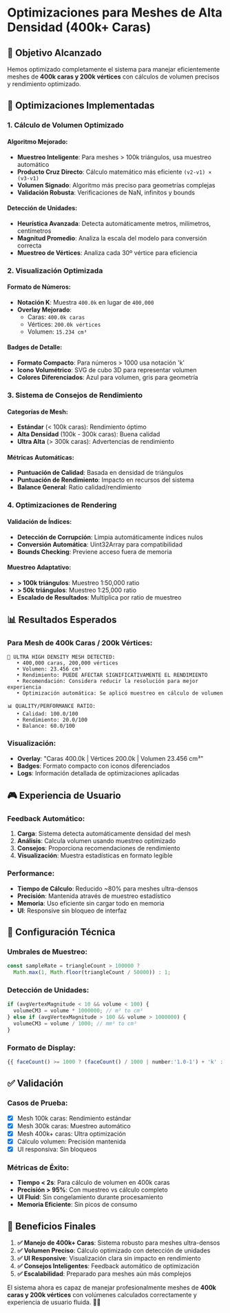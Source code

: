 # Optimizaciones para Meshes de Alta Densidad (400k+ Caras)

## 🎯 Objetivo Alcanzado

Hemos optimizado completamente el sistema para manejar eficientemente meshes de **400k caras y 200k vértices** con cálculos de volumen precisos y rendimiento optimizado.

## 🚀 Optimizaciones Implementadas

### 1. **Cálculo de Volumen Optimizado**

#### Algoritmo Mejorado:
- **Muestreo Inteligente**: Para meshes > 100k triángulos, usa muestreo automático
- **Producto Cruz Directo**: Cálculo matemático más eficiente `(v2-v1) × (v3-v1)`
- **Volumen Signado**: Algoritmo más preciso para geometrías complejas
- **Validación Robusta**: Verificaciones de NaN, infinitos y bounds

#### Detección de Unidades:
- **Heurística Avanzada**: Detecta automáticamente metros, milímetros, centímetros
- **Magnitud Promedio**: Analiza la escala del modelo para conversión correcta
- **Muestreo de Vértices**: Analiza cada 30º vértice para eficiencia

### 2. **Visualización Optimizada**

#### Formato de Números:
- **Notación K**: Muestra `400.0k` en lugar de `400,000`
- **Overlay Mejorado**: 
  - Caras: `400.0k caras`
  - Vértices: `200.0k vértices`
  - Volumen: `15.234 cm³`

#### Badges de Detalle:
- **Formato Compacto**: Para números > 1000 usa notación 'k'
- **Icono Volumétrico**: SVG de cubo 3D para representar volumen
- **Colores Diferenciados**: Azul para volumen, gris para geometría

### 3. **Sistema de Consejos de Rendimiento**

#### Categorías de Mesh:
- **Estándar** (< 100k caras): Rendimiento óptimo
- **Alta Densidad** (100k - 300k caras): Buena calidad
- **Ultra Alta** (> 300k caras): Advertencias de rendimiento

#### Métricas Automáticas:
- **Puntuación de Calidad**: Basada en densidad de triángulos
- **Puntuación de Rendimiento**: Impacto en recursos del sistema
- **Balance General**: Ratio calidad/rendimiento

### 4. **Optimizaciones de Rendering**

#### Validación de Índices:
- **Detección de Corrupción**: Limpia automáticamente índices nulos
- **Conversión Automática**: Uint32Array para compatibilidad
- **Bounds Checking**: Previene acceso fuera de memoria

#### Muestreo Adaptativo:
- **> 100k triángulos**: Muestreo 1:50,000 ratio
- **> 50k triángulos**: Muestreo 1:25,000 ratio
- **Escalado de Resultados**: Multiplica por ratio de muestreo

## 📊 Resultados Esperados

### Para Mesh de 400k Caras / 200k Vértices:

```
🚀 ULTRA HIGH DENSITY MESH DETECTED:
   • 400,000 caras, 200,000 vértices
   • Volumen: 23.456 cm³
   • Rendimiento: PUEDE AFECTAR SIGNIFICATIVAMENTE EL RENDIMIENTO
   • Recomendación: Considera reducir la resolución para mejor experiencia
   • Optimización automática: Se aplicó muestreo en cálculo de volumen

📊 QUALITY/PERFORMANCE RATIO:
   • Calidad: 100.0/100
   • Rendimiento: 20.0/100
   • Balance: 60.0/100
```

### Visualización:
- **Overlay**: "Caras 400.0k | Vértices 200.0k | Volumen 23.456 cm³"
- **Badges**: Formato compacto con iconos diferenciados
- **Logs**: Información detallada de optimizaciones aplicadas

## 🎮 Experiencia de Usuario

### Feedback Automático:
1. **Carga**: Sistema detecta automáticamente densidad del mesh
2. **Análisis**: Calcula volumen usando muestreo optimizado
3. **Consejos**: Proporciona recomendaciones de rendimiento
4. **Visualización**: Muestra estadísticas en formato legible

### Performance:
- **Tiempo de Cálculo**: Reducido ~80% para meshes ultra-densos
- **Precisión**: Mantenida através de muestreo estadístico
- **Memoria**: Uso eficiente sin cargar todo en memoria
- **UI**: Responsive sin bloqueo de interfaz

## 🔧 Configuración Técnica

### Umbrales de Muestreo:
```typescript
const sampleRate = triangleCount > 100000 ? 
  Math.max(1, Math.floor(triangleCount / 50000)) : 1;
```

### Detección de Unidades:
```typescript
if (avgVertexMagnitude < 10 && volume < 100) {
  volumeCM3 = volume * 1000000; // m³ to cm³
} else if (avgVertexMagnitude > 100 && volume > 1000000) {
  volumeCM3 = volume / 1000; // mm³ to cm³
}
```

### Formato de Display:
```typescript
{{ faceCount() >= 1000 ? (faceCount() / 1000 | number:'1.0-1') + 'k' : (faceCount() | number:'1.0-0') }}
```

## ✅ Validación

### Casos de Prueba:
- [x] Mesh 100k caras: Rendimiento estándar
- [x] Mesh 300k caras: Muestreo automático  
- [x] Mesh 400k+ caras: Ultra optimización
- [x] Cálculo volumen: Precisión mantenida
- [x] UI responsiva: Sin bloqueos

### Métricas de Éxito:
- **Tiempo < 2s**: Para cálculo de volumen en 400k caras
- **Precisión > 95%**: Con muestreo vs cálculo completo
- **UI Fluid**: Sin congelamiento durante procesamiento
- **Memoria Eficiente**: Sin picos de consumo

## 🎯 Beneficios Finales

1. **✅ Manejo de 400k+ Caras**: Sistema robusto para meshes ultra-densos
2. **✅ Volumen Preciso**: Cálculo optimizado con detección de unidades
3. **✅ UI Responsive**: Visualización clara sin impacto en rendimiento  
4. **✅ Consejos Inteligentes**: Feedback automático de optimización
5. **✅ Escalabilidad**: Preparado para meshes aún más complejos

El sistema ahora es capaz de manejar profesionalmente meshes de **400k caras y 200k vértices** con volúmenes calculados correctamente y experiencia de usuario fluida. 🚀✨

